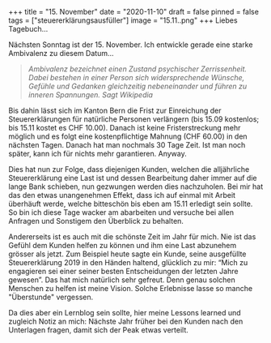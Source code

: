 +++
title = "15. November"
date = "2020-11-10"
draft = false
pinned = false
tags = ["steuererklärungsausfüller"]
image = "15.11..png"
+++
Liebes Tagebuch…

Nächsten Sonntag ist der 15. November. Ich entwickle gerade eine starke Ambivalenz zu diesem Datum… 

> *Ambivalenz bezeichnet einen Zustand psychischer Zerrissenheit.* [](https://de.wikipedia.org/wiki/Zerrissenheit)*Dabei bestehen in einer Person sich widersprechende Wünsche, Gefühle und Gedanken gleichzeitig nebeneinander und führen zu inneren Spannungen. Sagt Wikipedia*

Bis dahin lässt sich im Kanton Bern die Frist zur Einreichung der Steuererklärungen für natürliche Personen verlängern (bis 15.09 kostenlos; bis 15.11 kostet es CHF 10.00). Danach ist keine Fristerstreckung mehr möglich und es folgt eine kostenpflichtige Mahnung (CHF 60.00) in den nächsten Tagen. Danach hat man nochmals 30 Tage Zeit. Ist man noch später, kann ich für nichts mehr garantieren. Anyway.

Dies hat nun zur Folge, dass diejenigen Kunden, welchen die alljährliche Steuererklärung eine Last ist und dessen Bearbeitung daher immer auf die lange Bank schieben, nun gezwungen werden dies nachzuholen. Bei mir hat das den etwas unangenehmen Effekt, dass ich auf einmal mit Arbeit überhäuft werde, welche bitteschön bis eben am 15.11 erledigt sein sollte. So bin ich diese Tage wacker am abarbeiten und versuche bei allen Anfragen und Sonstigem den Überblick zu behalten. 

Andererseits ist es auch mit die schönste Zeit im Jahr für mich. Nie ist das Gefühl dem Kunden helfen zu können und ihm eine Last abzunehem grösser als jetzt. Zum Beispiel heute sagte ein Kunde, seine ausgefüllte Steuererklärung 2019 in den Händen haltend, glücklich zu mir: “Mich zu engagieren sei einer seiner besten Entscheidungen der letzten Jahre gewesen”. Das hat mich natürlich sehr gefreut. Denn genau solchen Menschen zu helfen ist meine Vision. Solche Erlebnisse lasse so manche "Überstunde" vergessen.

Da dies aber ein Lernblog sein sollte, hier meine Lessons learned und zugleich Notiz an mich: Nächste Jahr früher bei den Kunden nach den Unterlagen fragen, damit sich der Peak etwas verteilt.